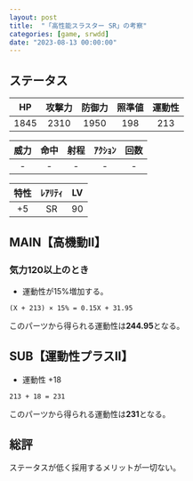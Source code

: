 ```yaml
---
layout: post
title:  "「高性能スラスター SR」の考察"
categories: [game, srwdd]
date: "2023-08-13 00:00:00"
---
```


## ステータス

| HP |攻撃力|防御力|照準値|運動性|
|:--:|:---:|:---:|:---:|:---:|
|1845| 2310| 1950|  198|  213|

|威力 |命中 |射程|ｱｸｼｮﾝ|回数|
|:--:|:---:|:-:|:--:|:--:|
|   -|    -|  -|   -|   -|

|特性|ﾚｱﾘﾃｨ|LV |
|:-:|:--:|:-:|
| +5|  SR| 90|

## MAIN【高機動Ⅱ】
### 気力120以上のとき
- 運動性が15%増加する。

```
(X + 213) × 15% = 0.15X + 31.95
```

このパーツから得られる運動性は**244.95**となる。

## SUB【運動性プラスⅡ】
- 運動性 +18

```
213 + 18 = 231
```

このパーツから得られる運動性は**231**となる。

## 総評

ステータスが低く採用するメリットが一切ない。
